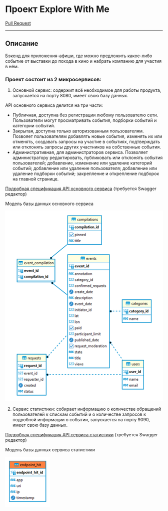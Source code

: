 # Проект Explore With Me

[Pull Request](https://github.com/Roman-Anikin/java-explore-with-me/pull/1)

---

## Описание

Бэкенд для приложения-афиши, где можно предложить какое-либо событие от выставки до похода в кино и набрать компанию
для участия в нём.

### Проект состоит из 2 микросервисов:

1. Основной сервис: содержит всё необходимое для работы продукта, запускается на порту 8080, имеет свою базу данных.

API основного сервиса делится на три части:

- Публичная, доступна без регистрации любому пользователю сети. Пользователи могут просматривать события,
  подборки событий и категории событий.
- Закрытая, доступна только авторизованным пользователям. Позвояет пользователям добавлять новые события, изменять
  их
  или отменять, создавать запросы на участие в событиях, подтверждать или отклонять запросы других участников на
  собственные события.
- Административная, для администраторов сервиса. Позволяет администратору редактировать, публиковать или отклонять
  события пользователей; добавление, изменение или удаление категорий событий; добавление или удаление пользователя;
  добавление или удаление подборки событий; закрепление и открепление подборок на главной странице.

[Подробная спецификация API основного сервиса](https://github.com/Roman-Anikin/java-explore-with-me/blob/main/ewm-main-service-spec.json)
(требуется Swagger редактор)

Модель базы данных основного сервиса

![Модель базы данных](main/src/main/resources/main.png)

2. Сервис статистики: собирает информацию о количестве обращений пользователей к спискам событий и о количестве запросов
   к подробной информации о событии, запускается на порту 9090, имеет свою базу данных.

[Подробная спецификация API сервиса статистики](https://github.com/Roman-Anikin/java-explore-with-me/blob/main/ewm-stats-service-spec.json)
(требуется Swagger редактор)

Модель базы данных сервиса статистики

![Модель базы данных](stat/src/main/resources/stat.png)